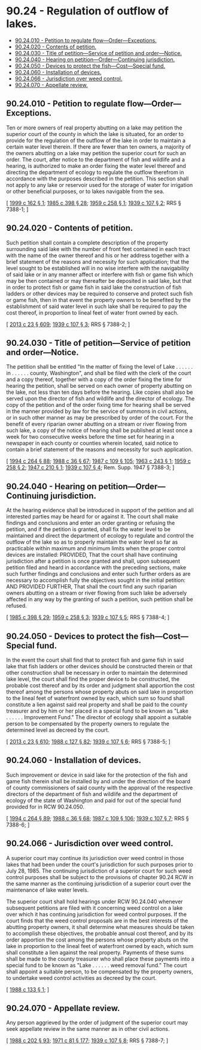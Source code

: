 # 90.24 - Regulation of outflow of lakes.
* [90.24.010 - Petition to regulate flow—Order—Exceptions.](#9024010---petition-to-regulate-floworderexceptions)
* [90.24.020 - Contents of petition.](#9024020---contents-of-petition)
* [90.24.030 - Title of petition—Service of petition and order—Notice.](#9024030---title-of-petitionservice-of-petition-and-ordernotice)
* [90.24.040 - Hearing on petition—Order—Continuing jurisdiction.](#9024040---hearing-on-petitionordercontinuing-jurisdiction)
* [90.24.050 - Devices to protect the fish—Cost—Special fund.](#9024050---devices-to-protect-the-fishcostspecial-fund)
* [90.24.060 - Installation of devices.](#9024060---installation-of-devices)
* [90.24.066 - Jurisdiction over weed control.](#9024066---jurisdiction-over-weed-control)
* [90.24.070 - Appellate review.](#9024070---appellate-review)
## 90.24.010 - Petition to regulate flow—Order—Exceptions.
Ten or more owners of real property abutting on a lake may petition the superior court of the county in which the lake is situated, for an order to provide for the regulation of the outflow of the lake in order to maintain a certain water level therein. If there are fewer than ten owners, a majority of the owners abutting on a lake may petition the superior court for such an order. The court, after notice to the department of fish and wildlife and a hearing, is authorized to make an order fixing the water level thereof and directing the department of ecology to regulate the outflow therefrom in accordance with the purposes described in the petition. This section shall not apply to any lake or reservoir used for the storage of water for irrigation or other beneficial purposes, or to lakes navigable from the sea.

\[ [1999 c 162 § 1](https://lawfilesext.leg.wa.gov/biennium/1999-00/Pdf/Bills/Session%20Laws/House/1744-S.SL.pdf?cite=1999%20c%20162%20§%201); [1985 c 398 § 28](https://leg.wa.gov/CodeReviser/documents/sessionlaw/1985c398.pdf?cite=1985%20c%20398%20§%2028); [1959 c 258 § 1](https://leg.wa.gov/CodeReviser/documents/sessionlaw/1959c258.pdf?cite=1959%20c%20258%20§%201); [1939 c 107 § 2](https://leg.wa.gov/CodeReviser/documents/sessionlaw/1939c107.pdf?cite=1939%20c%20107%20§%202); RRS § 7388-1; \]

## 90.24.020 - Contents of petition.
Such petition shall contain a complete description of the property surrounding said lake with the number of front feet contained in each tract with the name of the owner thereof and his or her address together with a brief statement of the reasons and necessity for such application; that the level sought to be established will in no wise interfere with the navigability of said lake or in any manner affect or interfere with fish or game fish which may be then contained or may thereafter be deposited in said lake, but that in order to protect fish or game fish in said lake the construction of fish ladders or other devices may be required to conserve and protect such fish or game fish, then in that event the property owners to be benefited by the establishment of said water level in such lake shall be required to pay the cost thereof, in proportion to lineal feet of water front owned by each.

\[ [2013 c 23 § 609](https://lawfilesext.leg.wa.gov/biennium/2013-14/Pdf/Bills/Session%20Laws/Senate/5077-S.SL.pdf?cite=2013%20c%2023%20§%20609); [1939 c 107 § 3](https://leg.wa.gov/CodeReviser/documents/sessionlaw/1939c107.pdf?cite=1939%20c%20107%20§%203); RRS § 7388-2; \]

## 90.24.030 - Title of petition—Service of petition and order—Notice.
The petition shall be entitled "In the matter of fixing the level of Lake . . . . . . in . . . . . . county, Washington", and shall be filed with the clerk of the court and a copy thereof, together with a copy of the order fixing the time for hearing the petition, shall be served on each owner of property abutting on the lake, not less than ten days before the hearing. Like copies shall also be served upon the director of fish and wildlife and the director of ecology. The copy of the petition and of the order fixing time for hearing shall be served in the manner provided by law for the service of summons in civil actions, or in such other manner as may be prescribed by order of the court. For the benefit of every riparian owner abutting on a stream or river flowing from such lake, a copy of the notice of hearing shall be published at least once a week for two consecutive weeks before the time set for hearing in a newspaper in each county or counties wherein located, said notice to contain a brief statement of the reasons and necessity for such application.

\[ [1994 c 264 § 88](https://lawfilesext.leg.wa.gov/biennium/1993-94/Pdf/Bills/Session%20Laws/House/2590.SL.pdf?cite=1994%20c%20264%20§%2088); [1988 c 36 § 67](https://leg.wa.gov/CodeReviser/documents/sessionlaw/1988c36.pdf?cite=1988%20c%2036%20§%2067); [1987 c 109 § 105](https://leg.wa.gov/CodeReviser/documents/sessionlaw/1987c109.pdf?cite=1987%20c%20109%20§%20105); [1963 c 243 § 1](https://leg.wa.gov/CodeReviser/documents/sessionlaw/1963c243.pdf?cite=1963%20c%20243%20§%201); [1959 c 258 § 2](https://leg.wa.gov/CodeReviser/documents/sessionlaw/1959c258.pdf?cite=1959%20c%20258%20§%202); [1947 c 210 § 1](https://leg.wa.gov/CodeReviser/documents/sessionlaw/1947c210.pdf?cite=1947%20c%20210%20§%201); [1939 c 107 § 4](https://leg.wa.gov/CodeReviser/documents/sessionlaw/1939c107.pdf?cite=1939%20c%20107%20§%204); Rem. Supp. 1947 § 7388-3; \]

## 90.24.040 - Hearing on petition—Order—Continuing jurisdiction.
At the hearing evidence shall be introduced in support of the petition and all interested parties may be heard for or against it. The court shall make findings and conclusions and enter an order granting or refusing the petition, and if the petition is granted, shall fix the water level to be maintained and direct the department of ecology to regulate and control the outflow of the lake so as to properly maintain the water level so far as practicable within maximum and minimum limits when the proper control devices are installed: PROVIDED, That the court shall have continuing jurisdiction after a petition is once granted and shall, upon subsequent petition filed and heard in accordance with the preceding sections, make such further findings and conclusions and enter such further orders as are necessary to accomplish fully the objectives sought in the initial petition: AND PROVIDED FURTHER, That shall the court find any such riparian owners abutting on a stream or river flowing from such lake be adversely affected in any way by the granting of such a petition, such petition shall be refused.

\[ [1985 c 398 § 29](https://leg.wa.gov/CodeReviser/documents/sessionlaw/1985c398.pdf?cite=1985%20c%20398%20§%2029); [1959 c 258 § 3](https://leg.wa.gov/CodeReviser/documents/sessionlaw/1959c258.pdf?cite=1959%20c%20258%20§%203); [1939 c 107 § 5](https://leg.wa.gov/CodeReviser/documents/sessionlaw/1939c107.pdf?cite=1939%20c%20107%20§%205); RRS § 7388-4; \]

## 90.24.050 - Devices to protect the fish—Cost—Special fund.
In the event the court shall find that to protect fish and game fish in said lake that fish ladders or other devices should be constructed therein or that other construction shall be necessary in order to maintain the determined lake level, the court shall find the proper device to be constructed, the probable cost thereof and by its order and judgment shall apportion the cost thereof among the persons whose property abuts on said lake in proportion to the lineal feet of waterfront owned by each, which sum so found shall constitute a lien against said real property and shall be paid to the county treasurer and by him or her placed in a special fund to be known as "Lake . . . . . . Improvement Fund." The director of ecology shall appoint a suitable person to be compensated by the property owners to regulate the determined level as decreed by the court.

\[ [2013 c 23 § 610](https://lawfilesext.leg.wa.gov/biennium/2013-14/Pdf/Bills/Session%20Laws/Senate/5077-S.SL.pdf?cite=2013%20c%2023%20§%20610); [1988 c 127 § 82](https://leg.wa.gov/CodeReviser/documents/sessionlaw/1988c127.pdf?cite=1988%20c%20127%20§%2082); [1939 c 107 § 6](https://leg.wa.gov/CodeReviser/documents/sessionlaw/1939c107.pdf?cite=1939%20c%20107%20§%206); RRS § 7388-5; \]

## 90.24.060 - Installation of devices.
Such improvement or device in said lake for the protection of the fish and game fish therein shall be installed by and under the direction of the board of county commissioners of said county with the approval of the respective directors of the department of fish and wildlife and the department of ecology of the state of Washington and paid for out of the special fund provided for in RCW 90.24.050.

\[ [1994 c 264 § 89](https://lawfilesext.leg.wa.gov/biennium/1993-94/Pdf/Bills/Session%20Laws/House/2590.SL.pdf?cite=1994%20c%20264%20§%2089); [1988 c 36 § 68](https://leg.wa.gov/CodeReviser/documents/sessionlaw/1988c36.pdf?cite=1988%20c%2036%20§%2068); [1987 c 109 § 106](https://leg.wa.gov/CodeReviser/documents/sessionlaw/1987c109.pdf?cite=1987%20c%20109%20§%20106); [1939 c 107 § 7](https://leg.wa.gov/CodeReviser/documents/sessionlaw/1939c107.pdf?cite=1939%20c%20107%20§%207); RRS § 7388-6; \]

## 90.24.066 - Jurisdiction over weed control.
A superior court may continue its jurisdiction over weed control in those lakes that had been under the court's jurisdiction for such purposes prior to July 28, 1985. The continuing jurisdiction of a superior court for such weed control purposes shall be subject to the provisions of chapter 90.24 RCW in the same manner as the continuing jurisdiction of a superior court over the maintenance of lake water levels.

The superior court shall hold hearings under RCW 90.24.040 whenever subsequent petitions are filed with it concerning weed control on a lake over which it has continuing jurisdiction for weed control purposes. If the court finds that the weed control proposals are in the best interests of the abutting property owners, it shall determine what measures should be taken to accomplish these objectives, the probable annual cost thereof, and by its order apportion the cost among the persons whose property abuts on the lake in proportion to the lineal feet of waterfront owned by each, which sum shall constitute a lien against the real property. Payments of these sums shall be made to the county treasurer who shall place these payments into a special fund to be known as "Lake . . . . . . weed removal fund." The court shall appoint a suitable person, to be compensated by the property owners, to undertake weed control activities as decreed by the court.

\[ [1988 c 133 § 1](https://leg.wa.gov/CodeReviser/documents/sessionlaw/1988c133.pdf?cite=1988%20c%20133%20§%201); \]

## 90.24.070 - Appellate review.
Any person aggrieved by the order of judgment of the superior court may seek appellate review in the same manner as in other civil actions.

\[ [1988 c 202 § 93](https://leg.wa.gov/CodeReviser/documents/sessionlaw/1988c202.pdf?cite=1988%20c%20202%20§%2093); [1971 c 81 § 177](https://leg.wa.gov/CodeReviser/documents/sessionlaw/1971c81.pdf?cite=1971%20c%2081%20§%20177); [1939 c 107 § 8](https://leg.wa.gov/CodeReviser/documents/sessionlaw/1939c107.pdf?cite=1939%20c%20107%20§%208); RRS § 7388-7; \]

